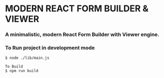 # MODERN REACT FORM BUILDER & VIEWER

### A minimalistic, modern React Form Builder with Viewer engine.

### To Run project in development mode

```
$ node ./lib/main.js
```

```
To Build 
$ npm run build
```